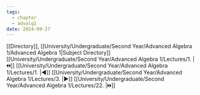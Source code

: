 ```yaml
---
tags:
  - chapter
  - advalg1
date: 2024-09-27
---
```

[[Directory]], [[University/Undergraduate/Second Year/Advanced Algebra 1/Advanced Algebra 1|Subject Directory]]
[[University/Undergraduate/Second Year/Advanced Algebra 1/Lectures/1. |🞀🞀]] [[University/Undergraduate/Second Year/Advanced Algebra 1/Lectures/1. |◀]] [[University/Undergraduate/Second Year/Advanced Algebra 1/Lectures/3. |▶]] [[University/Undergraduate/Second Year/Advanced Algebra 1/Lectures/22. |🞂🞂]]
# 
## 
### 